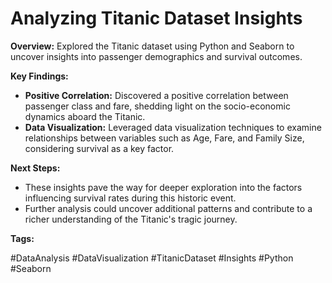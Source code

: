 # Analyzing Titanic Dataset Insights

**Overview:**
Explored the Titanic dataset using Python and Seaborn to uncover insights into passenger demographics and survival outcomes.

**Key Findings:**

- **Positive Correlation:** Discovered a positive correlation between passenger class and fare, shedding light on the socio-economic dynamics aboard the Titanic.
- **Data Visualization:** Leveraged data visualization techniques to examine relationships between variables such as Age, Fare, and Family Size, considering survival as a key factor.

**Next Steps:**

- These insights pave the way for deeper exploration into the factors influencing survival rates during this historic event.
- Further analysis could uncover additional patterns and contribute to a richer understanding of the Titanic's tragic journey.

**Tags:**

#DataAnalysis #DataVisualization #TitanicDataset #Insights #Python #Seaborn
